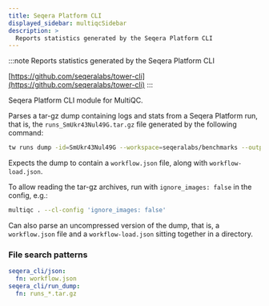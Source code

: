 ```yaml
---
title: Seqera Platform CLI
displayed_sidebar: multiqcSidebar
description: >
  Reports statistics generated by the Seqera Platform CLI
---
```


<!--
~~~~~ DO NOT EDIT ~~~~~
This file is autogenerated from the MultiQC module python docstring.
Do not edit the markdown, it will be overwritten.

File path for the source of this content: multiqc/modules/seqera_cli/seqera_cli.py
~~~~~~~~~~~~~~~~~~~~~~~
-->

:::note
Reports statistics generated by the Seqera Platform CLI

[https://github.com/seqeralabs/tower-cli](https://github.com/seqeralabs/tower-cli)
:::

Seqera Platform CLI module for MultiQC.

Parses a tar-gz dump containing logs and stats from a Seqera Platform run, that is,
the `runs_SmUkr43Nul49G.tar.gz` file generated by the following command:

```sh
tw runs dump -id=SmUkr43Nul49G --workspace=seqeralabs/benchmarks --output=runs_SmUkr43Nul49G.tar.gz
```

Expects the dump to contain a `workflow.json` file, along with `workflow-load.json`.

To allow reading the tar-gz archives, run with `ignore_images: false` in the config, e.g.:

```sh
multiqc . --cl-config 'ignore_images: false'
```

Can also parse an uncompressed version of the dump, that is, a `workflow.json` file
and a `workflow-load.json` sitting together in a directory.

### File search patterns

```yaml
seqera_cli/json:
  fn: workflow.json
seqera_cli/run_dump:
  fn: runs_*.tar.gz
```
